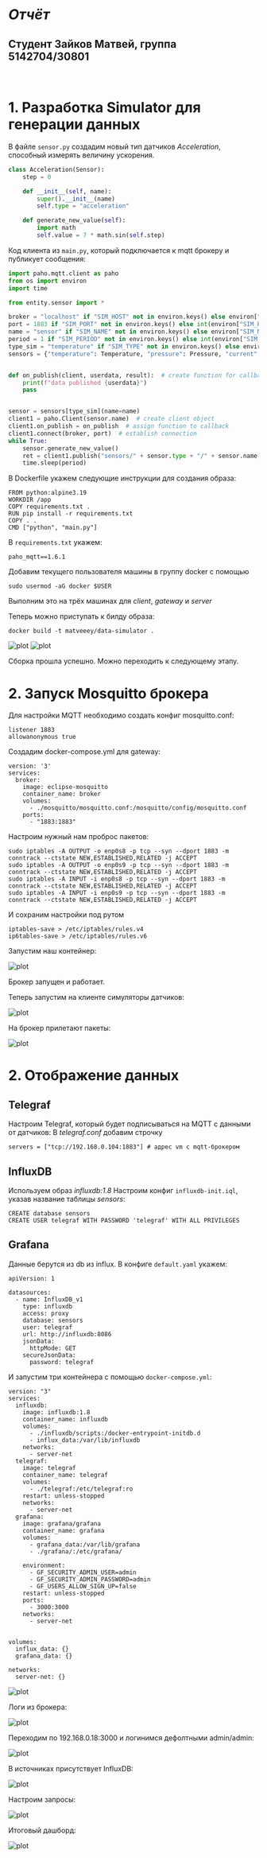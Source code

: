 # <em>Отчёт</em>
## Студент Зайков Матвей, группа 5142704/30801
<br/>

# 1. Разработка Simulator для генерации данных
В файле ```sensor.py``` создадим новый тип датчиков <em>Acceleration</em>, способный измерять величину ускорения.

```python
class Acceleration(Sensor):
    step = 0

    def __init__(self, name):
        super().__init__(name)
        self.type = "acceleration"

    def generate_new_value(self):
        import math
        self.value = 7 * math.sin(self.step)
```

Код клиента из ```main.py```, который подключается к mqtt брокеру и публикует сообщения:
```python
import paho.mqtt.client as paho
from os import environ
import time

from entity.sensor import *

broker = "localhost" if "SIM_HOST" not in environ.keys() else environ["SIM_HOST"]
port = 1883 if "SIM_PORT" not in environ.keys() else int(environ["SIM_PORT"])
name = "sensor" if "SIM_NAME" not in environ.keys() else environ["SIM_NAME"]
period = 1 if "SIM_PERIOD" not in environ.keys() else int(environ["SIM_PERIOD"])
type_sim = "temperature" if "SIM_TYPE" not in environ.keys() else environ["SIM_TYPE"]
sensors = {"temperature": Temperature, "pressure": Pressure, "current": Current}


def on_publish(client, userdata, result):  # create function for callback
    print(f"data published {userdata}")
    pass


sensor = sensors[type_sim](name=name)
client1 = paho.Client(sensor.name)  # create client object
client1.on_publish = on_publish  # assign function to callback
client1.connect(broker, port)  # establish connection
while True:
    sensor.generate_new_value()
    ret = client1.publish("sensors/" + sensor.type + "/" + sensor.name, sensor.get_data())  # publish
    time.sleep(period)
```

В Dockerfile укажем следующие инструкции для создания образа:
```
FROM python:alpine3.19
WORKDIR /app
COPY requirements.txt .
RUN pip install -r requirements.txt
COPY . .
CMD ["python", "main.py"]
```

В ```requirements.txt``` укажем:
```
paho_mqtt==1.6.1
```

Добавим текущего пользователя машины в группу docker с помощью
```
sudo usermod -aG docker $USER
```
Выполним это на трёх машинах для <em>client</em>, <em>gateway</em> и <em>server</em>

Теперь можно приступать к билду образа:
```
docker build -t matveeey/data-simulator .
```
![plot](./assets/images/report_images/0_docker_build_first_run.png)
![plot](./assets/images/report_images/1_docker_build_first_run.png)

Сборка прошла успешно. Можно переходить к следующему этапу.

# 2. Запуск Mosquitto брокера
Для настройки MQTT необходимо создать конфиг mosquitto.conf:
```
listener 1883
allowanonymous true
```
Создадим docker-compose.yml для gateway:
```
version: '3'
services:
  broker:
    image: eclipse-mosquitto
    container_name: broker
    volumes:
      - ./mosquitto/mosquitto.conf:/mosquitto/config/mosquitto.conf
    ports:
      - "1883:1883"
```
Настроим нужный нам проброс пакетов:
```
sudo iptables -A OUTPUT -o enp0s8 -p tcp --syn --dport 1883 -m conntrack --ctstate NEW,ESTABLISHED,RELATED -j ACCEPT
sudo iptables -A OUTPUT -o enp0s9 -p tcp --syn --dport 1883 -m conntrack --ctstate NEW,ESTABLISHED,RELATED -j ACCEPT
sudo iptables -A INPUT -i enp0s8 -p tcp --syn --dport 1883 -m conntrack --ctstate NEW,ESTABLISHED,RELATED -j ACCEPT
sudo iptables -A INPUT -i enp0s9 -p tcp --syn --dport 1883 -m conntrack --ctstate NEW,ESTABLISHED,RELATED -j ACCEPT
```
И сохраним настройки под рутом
```
iptables-save > /etc/iptables/rules.v4
ip6tables-save > /etc/iptables/rules.v6
```
Запустим наш контейнер:

![plot](./assets/images/report_images/2_mqtt_run.png)

Брокер запущен и работает.

Теперь запустим на клиенте симуляторы датчиков:

![plot](./assets/images/report_images/3_sim_run.png)

На брокер прилетают пакеты:

![plot](./assets/images/report_images/4_mqtt_run_listening.png)


# 2. Отображение данных
## Telegraf
Настроим Telegraf, который будет подписываться на MQTT с данными от датчиков:
В <em>telegraf.conf</em> добавим строчку
```
servers = ["tcp://192.168.0.104:1883"] # адрес vm с mqtt-брокером
```

## InfluxDB
Используем образ <em>influxdb:1.8</em>
Настроим конфиг ```influxdb-init.iql```, указав название таблицы <em>sensors</em>:

```
CREATE database sensors
CREATE USER telegraf WITH PASSWORD 'telegraf' WITH ALL PRIVILEGES
```

## Grafana
Данные берутся из db из influx. В конфиге ```default.yaml``` укажем:
```
apiVersion: 1

datasources:
  - name: InfluxDB_v1
    type: influxdb
    access: proxy
    database: sensors
    user: telegraf
    url: http://influxdb:8086
    jsonData:
      httpMode: GET
    secureJsonData:
      password: telegraf
```

И запустим три контейнера с помощью ```docker-compose.yml```:
```
version: "3"
services:
  influxdb:
    image: influxdb:1.8
    container_name: influxdb
    volumes:
      - ./influxdb/scripts:/docker-entrypoint-initdb.d
      - influx_data:/var/lib/influxdb
    networks:
      - server-net
  telegraf:
    image: telegraf
    container_name: telegraf
    volumes:
      - ./telegraf:/etc/telegraf:ro
    restart: unless-stopped
    networks:
      - server-net
  grafana:
    image: grafana/grafana
    container_name: grafana
    volumes:
      - grafana_data:/var/lib/grafana
      - ./grafana/:/etc/grafana/

    environment:
      - GF_SECURITY_ADMIN_USER=admin
      - GF_SECURITY_ADMIN_PASSWORD=admin
      - GF_USERS_ALLOW_SIGN_UP=false
    restart: unless-stopped
    ports:
      - 3000:3000
    networks:
      - server-net


volumes:
  influx_data: {}
  grafana_data: {}

networks:
  server-net: {}
```


![plot](./assets/images/report_images/5_infra_run.png)

Логи из брокера:

![plot](./assets/images/report_images/6_infa_from_broker.png)

Переходим по 192.168.0.18:3000 и логинимся дефолтными admin/admin:


![plot](./assets/images/report_images/7_grafana_web_1.png)

В источниках присутствует InfluxDB:

![plot](./assets/images/report_images/8_grafana_web_2.png)


Настроим запросы:

![plot](./assets/images/report_images/9_grafana_queries.png)

Итоговый дашборд:

![plot](./assets/images/report_images/10_grafana_web_3.png)


